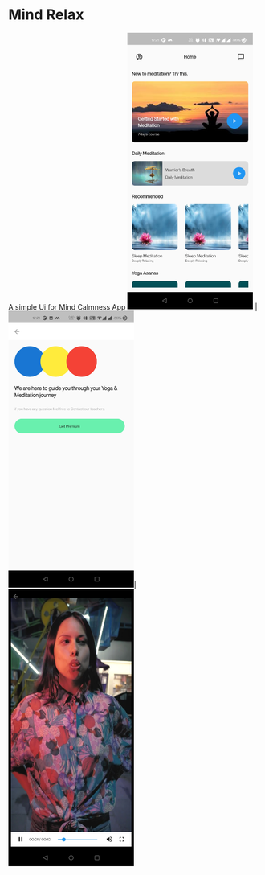# Mind Relax
A simple Ui for Mind Calmness App
<img src="/images/Screenshot_20210226-122140[1].jpg" width="250"> | <img src="/images/Screenshot_20210226-122146[1].jpg" width="250">|<img src ="/images/Screenshot_20210226-122151[1].jpg" width="250">
